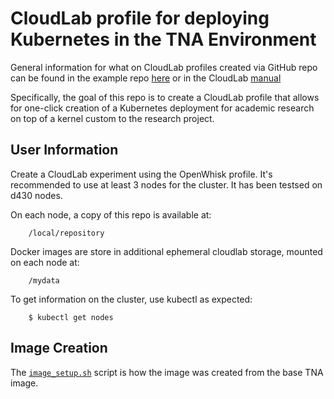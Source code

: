 # CloudLab profile for deploying Kubernetes in the TNA Environment

General information for what on CloudLab profiles created via GitHub repo can be found in the example repo [here](https://github.com/emulab/my-profile) or in the CloudLab [manual](https://docs.cloudlab.us/cloudlab-manual.html)

Specifically, the goal of this repo is to create a CloudLab profile that allows for one-click creation of a Kubernetes deployment for academic research on top of a kernel custom to the research project.

## User Information

Create a CloudLab experiment using the OpenWhisk profile. It's recommended to use at least 3 nodes for the cluster. It has been testsed on d430 nodes. 

On each node, a copy of this repo is available at:
```
    /local/repository
```
Docker images are store in additional ephemeral cloudlab storage, mounted on each node at:
```
    /mydata
```

To get information on the cluster, use kubectl as expected:
```
    $ kubectl get nodes
```

## Image Creation

The [```image_setup.sh```](image_setup.sh) script is how the image was created from the base TNA image.
